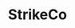 ---
title: "StrikeCo"
excerpt: "A tennis game."
header:
image: /assets/images/foo-bar-identity.jpg
teaser: /assets/images/foo-bar-identity-th.jpg
sidebar:

- title: "Role"
  image: http://placehold.it/350x250
  image_alt: "logo"
  text: "Designer, Front-End Developer"
- title: "Responsibilities"
  text: "Reuters try PR stupid commenters should isn't a business model"
  gallery:
- url: /assets/images/unsplash-gallery-image-1.jpg
  image_path: assets/images/unsplash-gallery-image-1-th.jpg
  alt: "placeholder image 1"
- url: /assets/images/unsplash-gallery-image-2.jpg
  image_path: assets/images/unsplash-gallery-image-2-th.jpg
  alt: "placeholder image 2"
- url: /assets/images/unsplash-gallery-image-3.jpg
  image_path: assets/images/unsplash-gallery-image-3-th.jpg
  alt: "placeholder image 3"

---